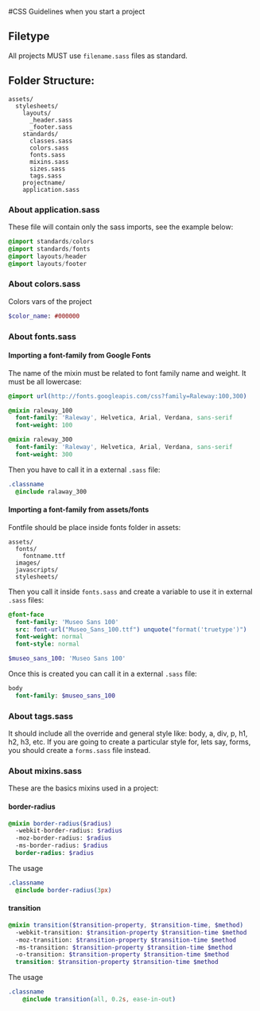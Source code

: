 #CSS Guidelines when you start a project
## Filetype
All projects MUST use `filename.sass` files as standard.

## Folder Structure:
```
assets/
  stylesheets/
    layouts/
      _header.sass
      _footer.sass
    standards/
      classes.sass
      colors.sass
      fonts.sass
      mixins.sass
      sizes.sass
      tags.sass
    projectname/
    application.sass
```

### About application.sass
These file will contain only the sass imports, see the example below:
```sass
@import standards/colors
@import standards/fonts
@import layouts/header
@import layouts/footer
```

### About colors.sass
Colors vars of the project
```sass
$color_name: #000000
```

### About fonts.sass
#### Importing a font-family from Google Fonts
The name of the mixin must be related to font family name and weight. It must be all lowercase:
```sass
@import url(http://fonts.googleapis.com/css?family=Raleway:100,300)

@mixin raleway_100
  font-family: 'Raleway', Helvetica, Arial, Verdana, sans-serif
  font-weight: 100

@mixin raleway_300
  font-family: 'Raleway', Helvetica, Arial, Verdana, sans-serif
  font-weight: 300
```

Then you have to call it in a external `.sass` file:
```sass
.classname
  @include ralaway_300
```

#### Importing a font-family from assets/fonts
Fontfile should be place inside fonts folder in assets:
```
assets/
  fonts/
    fontname.ttf
  images/
  javascripts/
  stylesheets/
```

Then you call it inside `fonts.sass` and create a variable to use it in external `.sass` files:
```sass
@font-face
  font-family: 'Museo Sans 100'
  src: font-url("Museo_Sans_100.ttf") unquote("format('truetype')")
  font-weight: normal
  font-style: normal

$museo_sans_100: 'Museo Sans 100'
```

Once this is created you can call it in a external `.sass` file:
```sass
body
  font-family: $museo_sans_100
```

### About tags.sass
It should include all the override and general style like: body, a, div, p, h1, h2, h3, etc. If you are going to create a particular style for, lets say, forms, you should create a `forms.sass` file instead.

### About mixins.sass
These are the basics mixins used in a project:

#### border-radius
```sass
@mixin border-radius($radius)
  -webkit-border-radius: $radius
  -moz-border-radius: $radius
  -ms-border-radius: $radius
  border-radius: $radius
```

The usage
```sass
.classname
  @include border-radius(3px)
```

#### transition
```sass
@mixin transition($transition-property, $transition-time, $method)
  -webkit-transition: $transition-property $transition-time $method
  -moz-transition: $transition-property $transition-time $method
  -ms-transition: $transition-property $transition-time $method
  -o-transition: $transition-property $transition-time $method
  transition: $transition-property $transition-time $method
```

The usage
```sass
.classname
    @include transition(all, 0.2s, ease-in-out)
```
